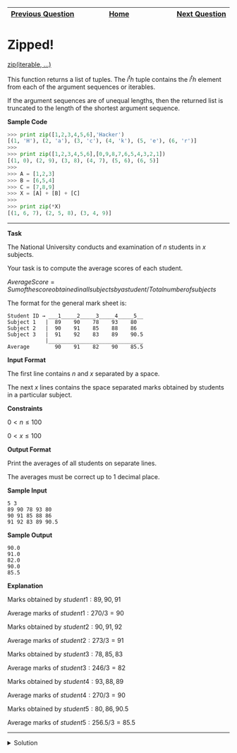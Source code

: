 | <img width=1000>[Previous Question](https://github.com/Kevin-Lago/python-hackerrank-solutions/tree/main/src/classes/class_2_find_the_torsional_angle)</img> | <img width=1000>[Home](https://github.com/Kevin-Lago/python-hackerrank-solutions)</img> | <img width=1000>[Next Question](https://github.com/Kevin-Lago/python-hackerrank-solutions/tree/main/src/built_ins/input)</img> |
|:---|:---:|---:|

# Zipped!

[zip(iterable, ...)]()

This function returns a list of tuples. The $i^th$ tuple contains the $i^th$ element from each of the argument sequences or iterables.

If the argument sequences are of unequal lengths, then the returned list is truncated to the length of the shortest argument sequence.

__Sample Code__

```python
>>> print zip([1,2,3,4,5,6],'Hacker')
[(1, 'H'), (2, 'a'), (3, 'c'), (4, 'k'), (5, 'e'), (6, 'r')]
>>> 
>>> print zip([1,2,3,4,5,6],[0,9,8,7,6,5,4,3,2,1])
[(1, 0), (2, 9), (3, 8), (4, 7), (5, 6), (6, 5)]
>>> 
>>> A = [1,2,3]
>>> B = [6,5,4]
>>> C = [7,8,9]
>>> X = [A] + [B] + [C]
>>> 
>>> print zip(*X)
[(1, 6, 7), (2, 5, 8), (3, 4, 9)]
```

---

__Task__

The National University conducts and examination of $n$ students in $x$ subjects.

Your task is to compute the average scores of each student.

$Average Score = Sum of the score obtained in all subjects by a student / Total number of subjects$

The format for the general mark sheet is:

```
Student ID → ___1_____2_____3_____4_____5__               
Subject 1   |  89    90    78    93    80
Subject 2   |  90    91    85    88    86  
Subject 3   |  91    92    83    89    90.5
            |______________________________
Average        90    91    82    90    85.5 
```

__Input Format__

The first line contains $n$ and $x$ separated by a space.

The next $x$ lines contains the space separated marks obtained by students in a particular subject.

__Constraints__

$0 < n \le 100$

$0 < x \le 100$

__Output Format__

Print the averages of all students on separate lines.

The averages must be correct up to $1$ decimal place.

__Sample Input__

```
5 3
89 90 78 93 80
90 91 85 88 86  
91 92 83 89 90.5
```

__Sample Output__

```
90.0 
91.0 
82.0 
90.0 
85.5  
```

__Explanation__

Marks obtained by $student 1: 89, 90, 91$

Average marks of $student 1: 270 / 3 = 90$

Marks obtained by $student 2: 90, 91, 92$

Average marks of $student 2: 273 / 3 = 91$

Marks obtained by $student 3: 78, 85, 83$

Average marks of $student 3: 246 / 3 = 82$

Marks obtained by $student 4: 93, 88, 89$

Average marks of $student 4: 270 / 3 = 90$

Marks obtained by $student 5: 80, 86, 90.5$

Average marks of $student 5: 256.5 / 3 = 85.5$

---

<details><summary>Solution</summary>
    
```python
if __name__ == '__main__':
    n, x = map(int, input().split())
    grades = [list(map(float, input().split())) for i in range(x)]
    students = zip(*grades)

    [print(sum(s) / x) for s in students]
```
</details>
